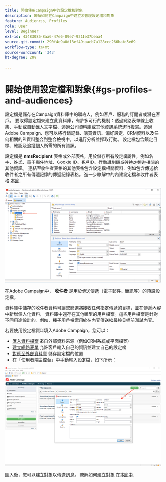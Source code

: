 ```yaml
---
title: 開始使用Campaign中的設定檔和對象
description: 瞭解如何在Campaign中建立和管理設定檔和對象
feature: Audiences, Profiles
role: User
level: Beginner
exl-id: 43483085-8aa6-47e6-89e7-9211e37beaa4
source-git-commit: 290f4e9a0d13ef49caacb7a128ccc266bafd5e69
workflow-type: tm+mt
source-wordcount: '343'
ht-degree: 20%

---
```


# 開始使用設定檔和對象{#gs-profiles-and-audiences}

設定檔是儲存在Campaign資料庫中的聯絡人，例如客戶、服務的訂閱者或潛在客戶。 要取得設定檔來建立此資料庫，有許多可行的機制：透過網路表單線上收集、手動或自動匯入文字檔、透過公司資料庫或其他資訊系統進行複寫。透過Adobe Campaign，您可以將行銷記錄、購買資訊、偏好設定、CRM資料以及任何相關的PI資料整合到整合檢視中，以進行分析並採取行動。 設定檔包含鎖定目標、確認及追蹤個人所需的所有資訊。



設定檔是 **nmsRecipient** 表格或外部表格，用於儲存所有設定檔屬性，例如名字、姓氏、電子郵件地址、Cookie ID、客戶ID、行動識別碼或與特定頻道相關的其他資訊。 連結至收件者表格的其他表格包含設定檔相關資料，例如包含傳送給收件者之所有傳遞記錄的傳遞記錄表格。 進一步瞭解中的內建設定檔和收件者表格 [本節](../dev/datamodel.md#ootb-profiles).

![](assets/recipients-in-explorer.png)

在Adobe Campaign中， **收件者** 是用於傳送傳遞（電子郵件、簡訊等）的預設設定檔。

資料庫中儲存的收件者資料可讓您篩選將接收任何指定傳遞的目標，並在傳遞內容中新增個人化資料。 資料庫中還存在其他類型的用戶檔案。這些用戶檔案是針對不同用途設計的。例如，種子用戶檔案用於在內容傳送給最終目標前測試內容。

若要使用設定檔資料填入Adobe Campaign，您可以：

* [匯入資料檔案](../start/import.md) 來自外部資料來源（例如CRM系統或平面檔案）
* [建立網路表單](../dev/webapps.md) 允許客戶輸入自己的資訊並建立自己的設定檔
* [對應至外部資料庫](../connect/fda.md) 儲存設定檔的位置
* 在「使用者端主控台」中手動輸入設定檔，如下所示：

![](assets/create-profile.png)

<!--You can also select your message audience in an external file: recipients are stored not in the database, but in files. These are known as “external” deliveries. These contacts can be imported or not in Adobe Campaign. [Learn more](external-profiles.md).-->

匯入後，您可以建立對象以傳送訊息。 瞭解如何建立對象 [在本節中](create-audiences.md).